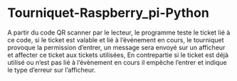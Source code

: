 # Tourniquet-Raspberry_pi-Python
A partir du code QR scanner par le lecteur, le programme teste le ticket lié à ce code, si le ticket est valable et lié à l’événement en cours, le tourniquet provoque la permission d’entrer, un message sera envoyé sur un afficheur et affecter ce ticket aux tickets utilisées, En contrepartie si le ticket est déjà utilisé ou n’est pas lié à l’évènement en cours il empêche l’entrer et indique le type d’erreur sur l’afficheur.   

